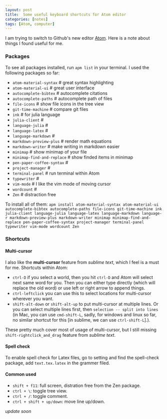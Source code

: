 ```yaml
---
layout: post
title:  Some useful keyboard shortcuts for Atom editor
categories: [notes]
tags: [Atom, computer]
---
```


I am trying to switch to Github's new editor [Atom](https://atom.io/). Here is a note about things I found useful for me.

### Packages

To see all packages installed, run `apm list` in your terminal. I used the following packages so far:

- `atom-material-syntax` # great syntax highlighting
- `atom-material-ui` # great user interface
- `autocomplete-bibtex` # autocomplete citations
- `autocomplete-paths` # autocomplete path of files
- `file-icons` # show file icons in the tree view
- `git-time-machine` # compare git files
- `ink` # for julia language
- `julia-client` #
- `language-julia` #
- `language-latex` #
- `language-markdown` #
- `markdown-preview-plus` # render math equations
- `markdown-writer` # make writing in markdown easier
- `minimap` # show minimap of your file
- `minimap-find-and-replace` # show finded items in minimap
- `pen-paper-coffee-syntax` #
- `project-manager` #
- `terminal-panel` # run terminal within Atom
- `typewriter` #
- `vim-mode` # I like the vim mode of moving cursor
- `wordcount` #
- `Zen` # distraction free

To install all of them: `apm install atom-material-syntax atom-material-ui autocomplete-bibtex autocomplete-paths file-icons git-time-machine ink julia-client language-julia language-latex language-markdown language-r markdown-preview-plus markdown-writer minimap minimap-find-and-replace pen-paper-coffee-syntax project-manager terminal-panel typewriter vim-mode wordcount Zen`

### Shortcuts

#### Multi-cursor

I also like the **multi-cursor** feature from *sublime text*, which I feel is a must for me. Shortcuts within Atom:

- `ctrl-D` if you select a world, then you hit `ctrl-D` and Atom will select next same word for you. Then you can either type directly (which will replace the old word) or use left or right arrow to append things.
- `ctrl-leftclick` you can use this to select locations for multi-cursor wherever you want.
- `shift-alt-down` or `shift-alt-up` to put multi-cursor at multiple lines. Or you can select multiple lines first, then `selection -- split into lines` (in Mac, you can use `cmd-shift-L`, sadly, for windows and linux so far, no similar shortcut for this [in sublime, we can use `ctrl-shift-L`].).

These pretty much cover most of usage of multi-cursor, but I still missing `shift-rightclick_and_drag` feature from *sublime text*.

#### Spell check

To enable spell check for Latex files, go to setting and find the spell-check package, add `text.tex.latex` in the grammer filed.

#### Common used

- `shift + f11`: full screen, distration free from the Zen package.
- `ctrl + \`: toggle tree view.
- `ctrl + /`: toggle comment.
- `ctrl + shift + up/down`: move line up/down.

 *update soon*
